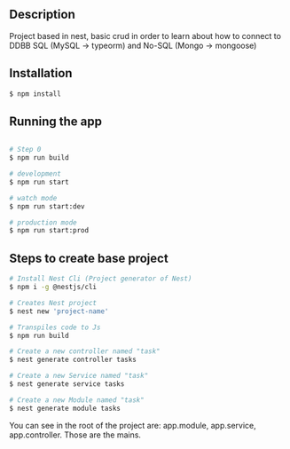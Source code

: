 ## Description

Project based in nest, basic crud in order to learn about how to connect to DDBB SQL (MySQL -> typeorm) and No-SQL (Mongo -> mongoose)

## Installation

```bash
$ npm install
```

## Running the app

```bash

# Step 0
$ npm run build

# development
$ npm run start

# watch mode
$ npm run start:dev

# production mode
$ npm run start:prod
```

## Steps to create base project

```bash
# Install Nest Cli (Project generator of Nest)
$ npm i -g @nestjs/cli

# Creates Nest project
$ nest new 'project-name'

# Transpiles code to Js
$ npm run build

# Create a new controller named "task"
$ nest generate controller tasks

# Create a new Service named "task"
$ nest generate service tasks

# Create a new Module named "task"
$ nest generate module tasks

```

You can see in the root of the project are: app.module, app.service, app.controller. Those are the mains.
